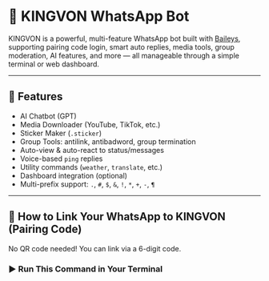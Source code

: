 # 🤖 KINGVON WhatsApp Bot

KINGVON is a powerful, multi-feature WhatsApp bot built with [Baileys](https://github.com/WhiskeySockets/Baileys), supporting pairing code login, smart auto replies, media tools, group moderation, AI features, and more — all manageable through a simple terminal or web dashboard.

---

## 🚀 Features

- AI Chatbot (GPT)
- Media Downloader (YouTube, TikTok, etc.)
- Sticker Maker (`.sticker`)
- Group Tools: antilink, antibadword, group termination
- Auto-view & auto-react to status/messages
- Voice-based `ping` replies
- Utility commands (`weather`, `translate`, etc.)
- Dashboard integration (optional)
- Multi-prefix support: `.`, `#`, `$`, `&`, `!`, `*`, `+`, `-`, `¶`

---

## 🧾 How to Link Your WhatsApp to KINGVON (Pairing Code)

No QR code needed! You can link via a 6-digit code.

### ▶️ Run This Command in Your Terminal

```bash


